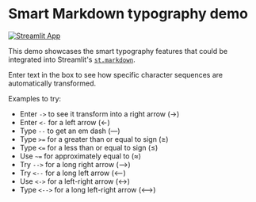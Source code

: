 # Smart Markdown typography demo

[![Streamlit App](https://static.streamlit.io/badges/streamlit_badge_black_white.svg)](https://markdown-typography-demo.streamlit.app)

This demo showcases the smart typography features that could be integrated into Streamlit's [`st.markdown`](https://docs.streamlit.io/library/api-reference/text/st.markdown).

Enter text in the box to see how specific character sequences are automatically transformed.

Examples to try:
- Enter `->` to see it transform into a right arrow (→)
- Enter `<-` for a left arrow (←)
- Type `--` to get an em dash (—)
- Type `>=` for a greater than or equal to sign (≥)
- Type `<=` for a less than or equal to sign (≤)
- Use `~=` for approximately equal to (≈)
- Try `-->` for a long right arrow (⟶)
- Try `<--` for a long left arrow (⟵)
- Use `<->` for a left-right arrow (↔)
- Type `<-->` for a long left-right arrow (⟷)